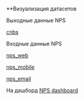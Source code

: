 ﻿\*\*Визуализация датасетов

Выходные данные NPS

[cnbs](https://docs.google.com/spreadsheets/d/1cMX9n15jgvUQJzM73EFTKjMftWo7xRK9ryAxhr1lDUk/edit?usp=sharing)

Входные данные NPS

[nps\_web](https://docs.google.com/spreadsheets/d/1Q\_-0hh5nRuQoQ5-9v\_XlFIq\_w4nTnSvf1yPeQTaym70/edit?usp=sharing)

[nps\_mobile](https://docs.google.com/spreadsheets/d/1SU6hluFpRkWS6S9tXcNtdR\_lLBGjdFeIwM2pgHJXm4c/edit?usp=sharing)

[nps\_email](https://docs.google.com/spreadsheets/d/16-1ohNFN06gtKzNqU-WqdOV4dx3Ox0Wi31oGefDHlrc/edit?usp=sharing)

На дашборд [NPS dashboard](https://datalens.yandex.ru/4ce8x3psohbev-nps-dashboard?state=3e1ffa7f208)
